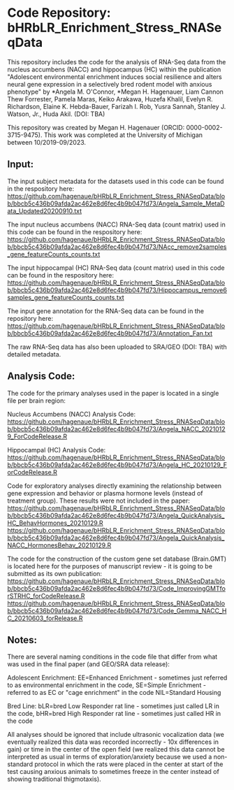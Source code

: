 # Code Repository: bHRbLR_Enrichment_Stress_RNASeqData

This repository includes the code for the analysis of RNA-Seq data from the nucleus accumbens (NACC) and hippocampus (HC) within the publication "Adolescent environmental enrichment induces social resilience and alters neural gene expression in a selectively bred rodent model with anxious phenotype" by *Angela M. O'Connor, *Megan H. Hagenauer, Liam Cannon Thew Forrester, Pamela Maras, Keiko Arakawa, Huzefa Khalil, Evelyn R. Richardson, Elaine K. Hebda-Bauer, Farizah I. Rob, Yusra Sannah, Stanley J. Watson, Jr., Huda Akil. (DOI: TBA)

This repository was created by Megan H. Hagenauer (ORCID: 0000-0002-3715-9475). This work was completed at the University of Michigan between 10/2019-09/2023.

## Input:

The input subject metadata for the datasets used in this code can be found in the respository here: 
https://github.com/hagenaue/bHRbLR_Enrichment_Stress_RNASeqData/blob/bbcb5c436b09afda2ac462e8d6fec4b9b047fd73/Angela_Sample_MetaData_Updated20200910.txt

The input nucleus accumbens (NACC) RNA-Seq data (count matrix) used in this code can be found in the respository here: 
https://github.com/hagenaue/bHRbLR_Enrichment_Stress_RNASeqData/blob/bbcb5c436b09afda2ac462e8d6fec4b9b047fd73/NAcc_remove2samples_gene_featureCounts_counts.txt

The input hippocampal (HC) RNA-Seq data (count matrix) used in this code can be found in the respository here: 
https://github.com/hagenaue/bHRbLR_Enrichment_Stress_RNASeqData/blob/bbcb5c436b09afda2ac462e8d6fec4b9b047fd73/Hippocampus_remove6samples_gene_featureCounts_counts.txt

The input gene annotation for the RNA-Seq data can be found in the repository here:
https://github.com/hagenaue/bHRbLR_Enrichment_Stress_RNASeqData/blob/bbcb5c436b09afda2ac462e8d6fec4b9b047fd73/Annotation_Fan.txt

The raw RNA-Seq data has also been uploaded to SRA/GEO (DOI: TBA) with detailed metadata.


## Analysis Code:

The code for the primary analyses used in the paper is located in a single file per brain region:

Nucleus Accumbens (NACC) Analysis Code:
https://github.com/hagenaue/bHRbLR_Enrichment_Stress_RNASeqData/blob/bbcb5c436b09afda2ac462e8d6fec4b9b047fd73/Angela_NACC_20210129_ForCodeRelease.R

Hippocampal (HC) Analysis Code:
https://github.com/hagenaue/bHRbLR_Enrichment_Stress_RNASeqData/blob/bbcb5c436b09afda2ac462e8d6fec4b9b047fd73/Angela_HC_20210129_ForCodeRelease.R

Code for exploratory analyses directly examining the relationship between gene expression and behavior or plasma hormone levels (instead of treatment group). These results were not included in the paper:
https://github.com/hagenaue/bHRbLR_Enrichment_Stress_RNASeqData/blob/bbcb5c436b09afda2ac462e8d6fec4b9b047fd73/Angela_QuickAnalysis_HC_BehavHormones_20210129.R
https://github.com/hagenaue/bHRbLR_Enrichment_Stress_RNASeqData/blob/bbcb5c436b09afda2ac462e8d6fec4b9b047fd73/Angela_QuickAnalysis_NACC_HormonesBehav_20210129.R

The code for the construction of the custom gene set database (Brain.GMT) is located here for the purposes of manuscript review - it is going to be submitted as its own publication:
https://github.com/hagenaue/bHRbLR_Enrichment_Stress_RNASeqData/blob/bbcb5c436b09afda2ac462e8d6fec4b9b047fd73/Code_ImprovingGMTforSTRHC_forCodeRelease.R
https://github.com/hagenaue/bHRbLR_Enrichment_Stress_RNASeqData/blob/bbcb5c436b09afda2ac462e8d6fec4b9b047fd73/Code_Gemma_NACC_HC_20210603_forRelease.R

## Notes:

There are several naming conditions in the code file that differ from what was used in the final paper (and GEO/SRA data release):

Adolescent Enrichment: EE=Enhanced Enrichment - sometimes just referred to as environmental enrichment in the code, SE=Simple Enrichment - referred to as EC or "cage enrichment" in the code NIL=Standard Housing

Bred Line: bLR=bred Low Responder rat line - sometimes just called LR in the code, bHR=bred High Responder rat line - sometimes just called HR in the code


All analyses should be ignored that include ultrasonic vocalization data (we eventually realized this data was recorded incorrectly - 10x differences in gain) or time in the center of the open field (we realized this data cannot be interpreted as usual in terms of exploration/anxiety because we used a non-standard protocol in which the rats were placed in the center at start of the test causing anxious animals to sometimes freeze in the center instead of showing traditional thigmotaxis).
